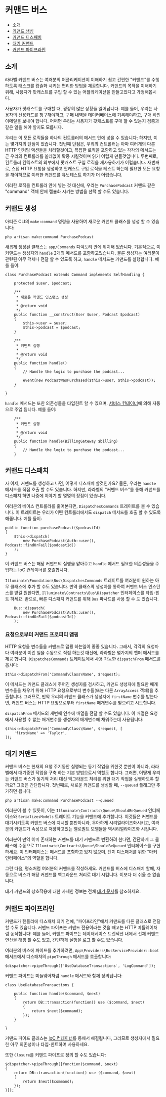 # 커맨드 버스

- [소개](#introduction)
- [커맨드 생성](#creating-commands)
- [커맨드 디스패치](#dispatching-commands)
- [대기 커맨드](#queued-commands)
- [커맨드 파이프라인](#command-pipeline)

<a name="introduction"></a>
## 소개

라라벨 커맨드 버스는 여러분의 어플리케이션이 이해하기 쉽고 간편한 "커맨드"를 수행하도록 태스크를 캡슐화 시키는 편리한 방법을 제공합니다. 커맨드의 목적을 이해하기 위해, 사용자가 팟캐스트를 구입 할 수 있는 어플리케이션을 만들고있다고 가정해봅시다.

사용자가 팟캐스트를 구매할 때, 굉장히 많은 상황들 일어납니다. 예를 들어, 우리는 사용자의 신용카드를 청구해야하고, 구매 내역을 데이터베이스에 기록해야하고, 구매 확인 이메일을 보내야 합니다. 어쩌면 우리는 사용자가 팟캐스트를 구매 할 수 있는지 검증과 같은 일을 해야 할지도 모릅니다.

우리는 이 모든 로직들을 하나의 컨트롤러의 메서드 안에 넣을 수 있습니다; 하지만, 이는 몇가지의 단점이 있습니다. 첫번째 단점은, 우리의 컨트롤러는 아마 여러개의 다른 HTTP 인커밍 액션들을 처리할것이고, 복잡한 로직을 포함하고 있는 각각의 메서드는 곧 우리의 컨트롤러를 쓸데없이 확중 시킬것이며 읽기 어렵게 만들것입니다. 두번째로, 컨트롤러 컨텍스트의 외부에서 팟캐스트 구입 로직을 재사용하기가 어렵습니다. 새번째로, 스텁 HTTP 요청을 생성하고 팟캐스트 구입 로직을 테스트 하는데 필요한 모든 요청을 해야하므로 이러한 커맨드를 유닛테스트 하기가 더 어렵습니다.

이러한 로직을 컨트롤러 안에 넣는 것 대신에, 우리는 `PurchasePodcast` 커맨드 같은 "command" 객체 안에 캡슐화 시키는 방법을 선택 할 수도 있습니다.

<a name="creating-commands"></a>
## 커맨드 생성

아티즌 CLI의 `make:command` 명령을 사용하여 새로운 커맨드 클래스를 생성 할 수 있습니다:

    php artisan make:command PurchasePodcast

새롭게 생성된 클래스는 `app/Commands` 디렉토리 안에 위치해 있습니다. 기본적으로, 이 커맨드는 생성자와 `handle` 2개의 메서드를 포함하고있습니다. 물론 생성자는 여러분이 관련된 아무 객체나 전달 할 수 있도록 하고, `handle` 메서드는 커맨드를 실행합니다. 예를 들어:

    class PurchasePodcast extends Command implements SelfHandling {

        protected $user, $podcast;

        /**
         * 새로운 커맨드 인스턴스 생성
         *
         * @return void
         */
        public function __construct(User $user, Podcast $podcast)
        {
            $this->user = $user;
            $this->podcast = $podcast;
        }

        /**
         * 커맨드 실행
         *
         * @return void
         */
        public function handle()
        {
            // Handle the logic to purchase the podcast...

            event(new PodcastWasPurchased($this->user, $this->podcast));
        }

    }

`handle` 메서드는 또한 의존성들을 타입힌트 할 수 있으며, [서비스 컨테이너](/docs/{{version}}/container)에 의해 자동으로 주입 됩니다. 예를 들어:

        /**
         * 커맨드 실행
         *
         * @return void
         */
        public function handle(BillingGateway $billing)
        {
            // Handle the logic to purchase the podcast...
        }

<a name="dispatching-commands"></a>
## 커맨드 디스패치

자 이제, 커맨드를 생성하고 나면, 어떻게 디스패치 할것인가요? 물론, 우리는 `handle` 메서드를 직접 호출 할 수도 있습니다. 하지만, 라라벨의 "커맨드 버스"를 통해 커맨드를 디스패치 하면 나중에 이야기 할 몇몇의 장점이 있습니다.

여러분의 베이스 컨트롤러를 훑어본다면, `DispatchesCommands` 트레이트를 볼 수 있습니다. 이 트레이트는 우리가 어떤 컨트롤러에서도 `dispatch` 메서드를 호출 할 수 있도록 해줍니다. 예를 들어:

    public function purchasePodcast($podcastId)
    {
        $this->dispatch(
            new PurchasePodcast(Auth::user(), Podcast::findOrFail($podcastId))
        );
    }

이 커맨드 버스는 해당 커맨드의 실행을 맡아주고 `handle` 메서드 필요한 의존성들을 주입하는 IoC 컨테이너를 호출합니다.

`Illuminate\Foundation\Bus\DispatchesCommands` 트레이트를 여러분이 원하는 아무 클래스에 추가 할 수도 있습니다. 만약 클래스의 생성자를 통하여 커맨드 버스 인스턴스를 받길 원한다면, `Illuminate\Contracts\Bus\Dispatcher` 인터페이스를 타입-힌트 하세요. 끝으로, 빠른 디스패치 커맨드를 위해 `Bus` 파사드를 사용 할 수 도 있습니다.

        Bus::dispatch(
            new PurchasePodcast(Auth::user(), Podcast::findOrFail($podcastId))
        );

### 요청으로부터 커맨드 프로퍼티 맵핑

HTTP 요청을 변수들을 커맨드로 맵핑 하는일이 종종 있습니다. 그래서, 각각의 요청마다 여러분이 이런 일을 수동으로 직접 하는것 대신에, 라라벨은 몇가지의 헬퍼 메서드를 제공 합니다. `DispatchesCommands` 트레이트에서 사용 가능한 `dispatchFrom` 메서드를 봅시다:

    $this->dispatchFrom('Command\Class\Name', $request);

이 메서드는 커맨드 클래스에 주어진 생성자를 검사하고, 커맨드 생성자에 필요한 매개변수들을 채우기 위해 HTTP 요청으로부터 변수들(또는 다른 `ArrayAccess` 객체)을 추출합니다. 그러므로, 만약 우리의 커맨드 클래스가 생성자에 `firstName` 변수를 받는다면, 커맨드 버스는 HTTP 요청으로부터 `firstName` 매개변수를 받으려고 시도합니다.

`dispatchFrom` 메서드의 새번째 인수에 배열을 전달 할 수도 있습니다. 이 배열은 요청에서 사용할 수 없는 매개변수를 생성자의 매개변수에 채워주는데 사용됩니다:

    $this->dispatchFrom('Command\Class\Name', $request, [
        'firstName' => 'Taylor',
    ]);

<a name="queued-commands"></a>
## 대기 커맨드

커맨드 버스는 현재의 요청 주기동안 실행되는 동기 작업을 위한것 뿐만이 아니라, 라라벨에서 대기중인 작업을 구축 하는 기본 방법으로서 역할도 합니다. 그러면, 어떻게 우리는 커맨드 버스가 동기적 처리 대신 백그라운드 처리를 위한 대기 작업을 실행하도록 할까요? 그것은 간단합니다. 첫번째로, 새로운 커맨드를 생성할 때, `--queued` 플래그만 추가하면 됩니다:

    php artisan make:command PurchasePodcast --queued

여러분이 볼 수 있듯이, 이는 `Illuminate\Contracts\Queue\ShouldBeQueued` 인터페이스와 `SerializesModels` 트레이트 기능을 커맨드에 추가합니다. 이것들은 커맨드를 대기시키도록 커맨드 버스에 지시할 뿐만아니라, 우아하게 시리얼라이즈화시키고, 여러분의 커맨드가 속성으로 저장하고있는 엘로퀀트 모델들을 역시리얼라이즈화 시킵니다.

여러분이 만약 이미 존재하는 커맨드를 대기 커맨드로 변환하려 한다면, 간단하게 그 클래스에 수동으로 `Illuminate\Contracts\Queue\ShouldBeQueued` 인터페이스를 구현하세요. 이 인터페이스는 메서드를 포함하고 있지 않으며, 단지 디스패처를 위한 "마커 인터페이스"의 역할을 합니다.

그런 다음, 평소처럼 여러분의 커맨드를 작성하세요. 커맨드를 버스에 디스패치 할때, 자동으로 버스가 해당 커맨드를 백그라운드 처리로 대기 시킵니다. 이보다 더 쉬울 순 없습니다.

대기 커맨드의 상호작용에 대한 자세한 정보는 전체 [대기 문서](/docs/{{version}}/queues)를 참조하세요.

<a name="command-pipeline"></a>
## 커맨드 파이프라인

커맨드가 핸들러에 디스패치 되기 전에, "파이프라인"에서 커맨드를 다른 클래스로 전달 할 수도 있습니다. 커맨드 파이프는 커맨드 전용이라는 것을 빼고는 HTTP 미들웨어처럼 동작합니다! 예를 들어, 커맨드 파이프는 데이터베이스 트랜잭션 내에서 전체 커맨드 연산을 래핑 할 수도 있고, 간단하게 실행을 로그 할 수도 있습니다.

여러분의 버스에 파이프를 추가하려면, `App\Providers\BusServiceProvider::boot` 메서드에서 디스패처의 `pipeThrough` 메서드를 호출합니다:

    $dispatcher->pipeThrough(['UseDatabaseTransactions', 'LogCommand']);

커맨드 파이프는 미들웨어처럼 `handle` 메서드와 함께 정의됩니다:

    class UseDatabaseTransactions {

        public function handle($command, $next)
        {
            return DB::transaction(function() use ($command, $next)
            {
                return $next($command);
            });
        }

    }

커맨드 파이프 클래스는 [IoC 컨테이너](/docs/{{version}}/container)를 통해서 해결됩니다, 그러므로 생성자에서 필요한 아무 의존성이나 타입-힌트하여 사용하세요.

또한 `Closure`를 커맨드 파이프로 정의 할 수도 있습니다:

    $dispatcher->pipeThrough([function($command, $next)
    {
        return DB::transaction(function() use ($command, $next)
        {
            return $next($command);
        });
    }]);

